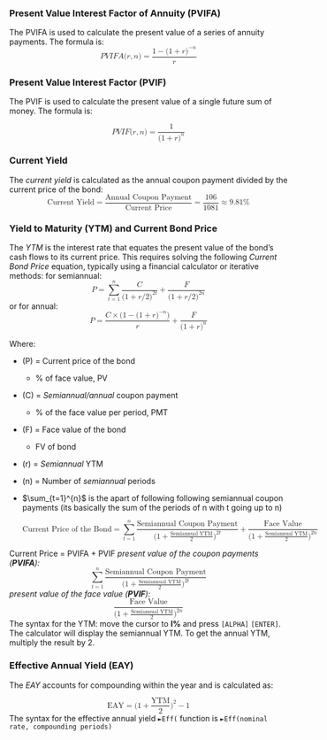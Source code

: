 
### Present Value Interest Factor of Annuity (PVIFA)

The PVIFA is used to calculate the present value of a series of annuity payments. The formula is:
<math xmlns="http://www.w3.org/1998/Math/MathML" display="block"><semantics><mrow><mi>P</mi><mi>V</mi><mi>I</mi><mi>F</mi><mi>A</mi><mo stretchy="false">(</mo><mi>r</mi><mo separator="true">,</mo><mi>n</mi><mo stretchy="false">)</mo><mo>=</mo><mfrac><mrow><mn>1</mn><mo>−</mo><mo stretchy="false">(</mo><mn>1</mn><mo>+</mo><mi>r</mi><msup><mo stretchy="false">)</mo><mrow><mo>−</mo><mi>n</mi></mrow></msup></mrow><mi>r</mi></mfrac></mrow><annotation encoding="application/x-tex">PVIFA(r, n) = \frac{1 - (1 + r)^{-n}}{r}
</annotation></semantics></math>
### Present Value Interest Factor (PVIF)

The PVIF is used to calculate the present value of a single future sum of money. The formula is:

<math xmlns="http://www.w3.org/1998/Math/MathML" display="block"><semantics><mrow><mi>P</mi><mi>V</mi><mi>I</mi><mi>F</mi><mo stretchy="false">(</mo><mi>r</mi><mo separator="true">,</mo><mi>n</mi><mo stretchy="false">)</mo><mo>=</mo><mfrac><mn>1</mn><mrow><mo stretchy="false">(</mo><mn>1</mn><mo>+</mo><mi>r</mi><msup><mo stretchy="false">)</mo><mi>n</mi></msup></mrow></mfrac></mrow><annotation encoding="application/x-tex">PVIF(r, n) = \frac{1}{(1 + r)^n}
</annotation></semantics></math>
### Current Yield

The *current yield* is calculated as the annual coupon payment divided by the current price of the bond:
<math xmlns="http://www.w3.org/1998/Math/MathML" display="block"><semantics><mrow><mtext>Current&nbsp;Yield</mtext><mo>=</mo><mfrac><mtext>Annual&nbsp;Coupon&nbsp;Payment</mtext><mtext>Current&nbsp;Price</mtext></mfrac><mo>=</mo><mfrac><mn>106</mn><mn>1081</mn></mfrac><mo>≈</mo><mn>9.81</mn><mi mathvariant="normal">%</mi></mrow><annotation encoding="application/x-tex">\text{Current Yield} = \frac{\text{Annual Coupon Payment}}{\text{Current Price}} = \frac{106}{1081} \approx 9.81\%
</annotation></semantics></math>

### Yield to Maturity (YTM) and Current Bond Price

The *YTM* is the interest rate that equates the present value of the bond’s cash flows to its current price. This requires solving the following *Current Bond Price* equation, typically using a financial calculator or iterative methods:
for semiannual:
<math xmlns="http://www.w3.org/1998/Math/MathML" display="block"><semantics><mrow><mi>P</mi><mo>=</mo><munderover><mo>∑</mo><mrow><mi>t</mi><mo>=</mo><mn>1</mn></mrow><mi>n</mi></munderover><mfrac><mi>C</mi><mrow><mo stretchy="false">(</mo><mn>1</mn><mo>+</mo><mi>r</mi><mi mathvariant="normal">/</mi><mn>2</mn><msup><mo stretchy="false">)</mo><mrow><mn>2</mn><mi>t</mi></mrow></msup></mrow></mfrac><mo>+</mo><mfrac><mi>F</mi><mrow><mo stretchy="false">(</mo><mn>1</mn><mo>+</mo><mi>r</mi><mi mathvariant="normal">/</mi><mn>2</mn><msup><mo stretchy="false">)</mo><mrow><mn>2</mn><mi>n</mi></mrow></msup></mrow></mfrac></mrow><annotation encoding="application/x-tex">P = \sum_{t=1}^{n} \frac{C}{(1 + r/2)^{2t}} + \frac{F}{(1 + r/2)^{2n}}
</annotation></semantics></math>
or for annual:
<math xmlns="http://www.w3.org/1998/Math/MathML" display="block"><semantics><mrow><mi>P</mi><mo>=</mo><mfrac><mrow><mi>C</mi><mo>×</mo><mo stretchy="false">(</mo><mn>1</mn><mo>−</mo><mo stretchy="false">(</mo><mn>1</mn><mo>+</mo><mi>r</mi><msup><mo stretchy="false">)</mo><mrow><mo>−</mo><mi>n</mi></mrow></msup><mo stretchy="false">)</mo></mrow><mi>r</mi></mfrac><mo>+</mo><mfrac><mi>F</mi><mrow><mo stretchy="false">(</mo><mn>1</mn><mo>+</mo><mi>r</mi><msup><mo stretchy="false">)</mo><mi>n</mi></msup></mrow></mfrac></mrow><annotation encoding="application/x-tex">P = \frac{C \times (1 - (1 + r)^{-n})}{r} + \frac{F}{(1 + r)^n}
</annotation></semantics></math>

Where:

- (P) = Current price of the bond
	- % of face value, PV
- (C) = *Semiannual/annual* coupon payment
	- % of the face value per period, PMT
- (F) = Face value of the bond
	- FV of bond
- (r) = *Semiannual* YTM
- (n) = Number of *semiannual* periods
- $\sum_{t=1}^{n}$ is the apart of following following semiannual coupon payments (its basically the sum of the periods of n with t going up to n)


	<math xmlns="http://www.w3.org/1998/Math/MathML" display="block"><semantics><mrow><mtext>Current&nbsp;Price&nbsp;of&nbsp;the&nbsp;Bond</mtext><mo>=</mo><munderover><mo>∑</mo><mrow><mi>t</mi><mo>=</mo><mn>1</mn></mrow><mi>n</mi></munderover><mfrac><mtext>Semiannual&nbsp;Coupon&nbsp;Payment</mtext><mrow><mo stretchy="false">(</mo><mn>1</mn><mo>+</mo><mfrac><mtext>Semiannual&nbsp;YTM</mtext><mn>2</mn></mfrac><msup><mo stretchy="false">)</mo><mrow><mn>2</mn><mi>t</mi></mrow></msup></mrow></mfrac><mo>+</mo><mfrac><mtext>Face&nbsp;Value</mtext><mrow><mo stretchy="false">(</mo><mn>1</mn><mo>+</mo><mfrac><mtext>Semiannual&nbsp;YTM</mtext><mn>2</mn></mfrac><msup><mo stretchy="false">)</mo><mrow><mn>2</mn><mi>n</mi></mrow></msup></mrow></mfrac></mrow><annotation encoding="application/x-tex">\text{Current Price of the Bond} = \sum_{t=1}^{n} \frac{\text{Semiannual Coupon Payment}}{(1 + \frac{\text{Semiannual YTM}}{2})^{2t}} + \frac{\text{Face Value}}{(1 + \frac{\text{Semiannual YTM}}{2})^{2n}}
</annotation></semantics></math>


Current Price = PVIFA + PVIF
*present value of the coupon payments (**PVIFA**):*
<math xmlns="http://www.w3.org/1998/Math/MathML" display="block"><semantics><mrow><munderover><mo>∑</mo><mrow><mi>t</mi><mo>=</mo><mn>1</mn></mrow><mi>n</mi></munderover><mfrac><mtext>Semiannual&nbsp;Coupon&nbsp;Payment</mtext><mrow><mo stretchy="false">(</mo><mn>1</mn><mo>+</mo><mfrac><mtext>Semiannual&nbsp;YTM</mtext><mn>2</mn></mfrac><msup><mo stretchy="false">)</mo><mrow><mn>2</mn><mi>t</mi></mrow></msup></mrow></mfrac></mrow><annotation encoding="application/x-tex">\sum_{t=1}^{n} \frac{\text{Semiannual Coupon Payment}}{(1 + \frac{\text{Semiannual YTM}}{2})^{2t}}
</annotation></semantics></math>
 *present value of the face value (**PVIF**):*
 <math xmlns="http://www.w3.org/1998/Math/MathML" display="block"><semantics><mrow><mfrac><mtext>Face&nbsp;Value</mtext><mrow><mo stretchy="false">(</mo><mn>1</mn><mo>+</mo><mfrac><mtext>Semiannual&nbsp;YTM</mtext><mn>2</mn></mfrac><msup><mo stretchy="false">)</mo><mrow><mn>2</mn><mi>n</mi></mrow></msup></mrow></mfrac></mrow><annotation encoding="application/x-tex">\frac{\text{Face Value}}{(1 + \frac{\text{Semiannual YTM}}{2})^{2n}}
</annotation></semantics></math>
The syntax for the YTM:
	move the cursor to **I%** and press `[ALPHA]` `[ENTER]`. The calculator will display the semiannual YTM. To get the annual YTM, multiply the result by 2.
### Effective Annual Yield (EAY)

The *EAY* accounts for compounding within the year and is calculated as:

<math xmlns="http://www.w3.org/1998/Math/MathML" display="block"><semantics><mrow><mtext>EAY</mtext><mo>=</mo><mo stretchy="false">(</mo><mn>1</mn><mo>+</mo><mfrac><mtext>YTM</mtext><mn>2</mn></mfrac><msup><mo stretchy="false">)</mo><mn>2</mn></msup><mo>−</mo><mn>1</mn></mrow><annotation encoding="application/x-tex">\text{EAY} = (1 + \frac{\text{YTM}}{2})^2 - 1
</annotation></semantics></math>
The syntax for the effective annual yield
	`►Eff(` function is `►Eff(nominal rate, compounding periods)`





